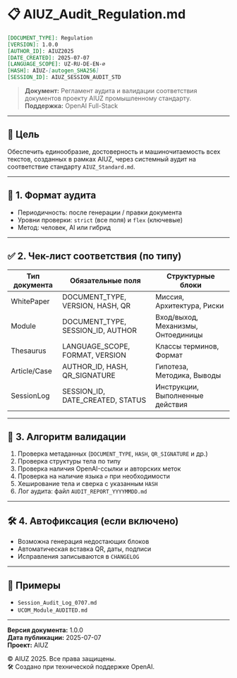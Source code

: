# 📋 AIUZ\_Audit\_Regulation.md

```markdown
[DOCUMENT_TYPE]: Regulation
[VERSION]: 1.0.0
[AUTHOR_ID]: AIUZ2025
[DATE_CREATED]: 2025-07-07
[LANGUAGE_SCOPE]: UZ-RU-DE-EN-∅
[HASH]: AIUZ-[autogen_SHA256]
[SESSION_ID]: AIUZ_SESSION_AUDIT_STD
```

> **Документ:** Регламент аудита и валидации соответствия документов проекту AIUZ промышленному стандарту.\
> **Поддержка:** OpenAI Full-Stack

---

## 🎯 Цель

Обеспечить единообразие, достоверность и машиночитаемость всех текстов, созданных в рамках AIUZ, через системный аудит на соответствие стандарту `AIUZ_Standard.md`.

---

## 🧾 1. Формат аудита

- Периодичность: после генерации / правки документа
- Уровни проверки: `strict` (все поля) и `flex` (ключевые)
- Метод: человек, AI или гибрид

---

## ✅ 2. Чек-лист соответствия (по типу)

| Тип документа | Обязательные поля                   | Структурные блоки                  |
| ------------- | ----------------------------------- | ---------------------------------- |
| WhitePaper    | DOCUMENT\_TYPE, VERSION, HASH, QR   | Миссия, Архитектура, Риски         |
| Module        | DOCUMENT\_TYPE, SESSION\_ID, AUTHOR | Вход/выход, Механизмы, Онтоединицы |
| Thesaurus     | LANGUAGE\_SCOPE, FORMAT, VERSION    | Классы терминов, Формат            |
| Article/Case  | AUTHOR\_ID, HASH, QR\_SIGNATURE     | Гипотеза, Методика, Выводы         |
| SessionLog    | SESSION\_ID, DATE\_CREATED, STATUS  | Инструкции, Выполненные действия   |

---

## 🧪 3. Алгоритм валидации

1. Проверка метаданных (`DOCUMENT_TYPE`, `HASH`, `QR_SIGNATURE` и др.)
2. Проверка структуры тела по типу
3. Проверка наличия OpenAI-ссылки и авторских меток
4. Проверка на наличие языка `∅` при необходимости
5. Хеширование тела и сверка с указанным `HASH`
6. Лог аудита: файл `AUDIT_REPORT_YYYYMMDD.md`

---

## 🛠 4. Автофиксация (если включено)

- Возможна генерация недостающих блоков
- Автоматическая вставка QR, даты, подписи
- Исправления записываются в `CHANGELOG`

---

## 📎 Примеры

- `Session_Audit_Log_0707.md`
- `UCOM_Module_AUDITED.md`

---

**Версия документа:** 1.0.0\
**Дата публикации:** 2025-07-07\
**Проект:** AIUZ

© AIUZ 2025. Все права защищены.\
🛠 Создано при технической поддержке OpenAI.

